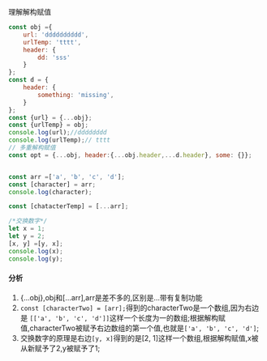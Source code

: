 理解解构赋值

```js
const obj ={
	url: 'dddddddddd',
	urlTemp: 'tttt',
	header: {
		dd: 'sss'
	}
};
const d = {
	header: {
		something: 'missing',
	}
};
const {url} = {...obj};
const {urlTemp} = obj;
console.log(url);//dddddddd
console.log(urlTemp);// tttt
// 多重解构赋值
const opt = {...obj, header:{...obj.header,...d.header}, some: {}};


const arr =['a', 'b', 'c', 'd'];
const [character] = arr;
console.log(character);

const [chatacterTemp] = [...arr];

/*交换数字*/
let x = 1;
let y = 2;
[x, y] =[y, x];
console.log(x);
console.log(y);
```

#### 分析

1. {...obj},obj和[...arr],arr是差不多的,区别是...带有复制功能
2. ```const [characterTwo] = [arr];```得到的characterTwo是一个数组,因为右边是 ```[['a', 'b', 'c', 'd']]```这样一个长度为一的数组;根据解构赋值,characterTwo被赋予右边数组的第一个值,也就是```['a', 'b', 'c', 'd']```;
3. 交换数字的原理是右边```[y, x]```得到的是[2, 1]这样一个数组,根据解构赋值,x被从新赋予了2,y被赋予了1;

